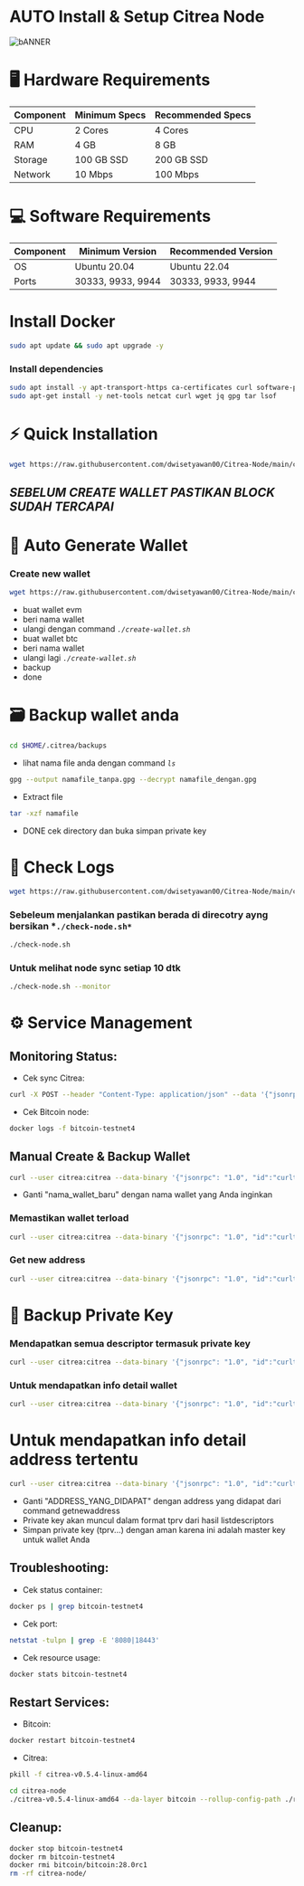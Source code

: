 # AUTO Install & Setup Citrea Node

![bANNER](https://pbs.twimg.com/media/Gaq3EfuasAAFtlG?format=jpg&name=large)

# 🖥️ Hardware Requirements

| Component | Minimum Specs | Recommended Specs |
|-----------|--------------|-------------------|
| CPU | 2 Cores | 4 Cores |
| RAM | 4 GB | 8 GB |
| Storage | 100 GB SSD | 200 GB SSD |
| Network | 10 Mbps | 100 Mbps |

# 💻 Software Requirements

| Component | Minimum Version | Recommended Version |
|-----------|----------------|---------------------|
| OS | Ubuntu 20.04 | Ubuntu 22.04 |
| Ports | 30333, 9933, 9944 | 30333, 9933, 9944 |

# Install Docker
```bash
sudo apt update && sudo apt upgrade -y
```
### Install dependencies
```bash
sudo apt install -y apt-transport-https ca-certificates curl software-properties-common
sudo apt-get install -y net-tools netcat curl wget jq gpg tar lsof
```
# ⚡ Quick Installation
```bash
wget https://raw.githubusercontent.com/dwisetyawan00/Citrea-Node/main/citrea-setup.sh && chmod +x citrea-setup.sh && sudo ./citrea-setup.sh
```

## *SEBELUM CREATE WALLET PASTIKAN BLOCK SUDAH TERCAPAI*

# 👛 Auto Generate Wallet
### Create new wallet
```bash
wget https://raw.githubusercontent.com/dwisetyawan00/Citrea-Node/main/create-wallet.sh && chmod +x create-wallet.sh && sudo ./create-wallet.sh
```
- buat wallet evm
- beri nama wallet
- ulangi dengan command *`./create-wallet.sh`* 
- buat wallet btc
- beri nama wallet
- ulangi lagi *`./create-wallet.sh`* 
- backup
- done

# 🗃️ Backup wallet anda
```bash
cd $HOME/.citrea/backups
```
- lihat nama file anda dengan command *`ls`*
```bash
gpg --output namafile_tanpa.gpg --decrypt namafile_dengan.gpg
```
- Extract file
```bash
tar -xzf namafile
```
- DONE cek directory dan buka simpan private key

# 📝 Check Logs
```bash
wget https://raw.githubusercontent.com/dwisetyawan00/Citrea-Node/main/check-node.sh && chmod +x check-node.sh && sudo ./check-node.sh
```
### Sebeleum menjalankan pastikan berada di direcotry ayng bersikan *`./check-node.sh*`
```bash
./check-node.sh
```
### Untuk melihat node sync setiap 10 dtk
```bash
./check-node.sh --monitor
```
# ⚙️ Service Management
## Monitoring Status:

- Cek sync Citrea: 
```bash
curl -X POST --header "Content-Type: application/json" --data '{"jsonrpc":"2.0","method":"citrea_syncStatus","params":[], "id":31}' http://0.0.0.0:8080
```
- Cek Bitcoin node:
```bash
docker logs -f bitcoin-testnet4
```
## Manual Create & Backup Wallet
```bash
curl --user citrea:citrea --data-binary '{"jsonrpc": "1.0", "id":"curltest", "method": "createwallet", "params": ["nama_wallet_baru"]}' -H 'content-type: text/plain;' http://0.0.0.0:18443
```
- Ganti "nama_wallet_baru" dengan nama wallet yang Anda inginkan
### Memastikan wallet terload
```bash
curl --user citrea:citrea --data-binary '{"jsonrpc": "1.0", "id":"curltest", "method": "listwallets", "params": []}' -H 'content-type: text/plain;' http://0.0.0.0:18443
```
### Get new address
```bash
curl --user citrea:citrea --data-binary '{"jsonrpc": "1.0", "id":"curltest", "method": "getnewaddress", "params": []}' -H 'content-type: text/plain;' http://0.0.0.0:18443
```
# 🔑 Backup Private Key
### Mendapatkan semua descriptor termasuk private key
```bash
curl --user citrea:citrea --data-binary '{"jsonrpc": "1.0", "id":"curltest", "method": "listdescriptors", "params": [true]}' -H 'content-type: text/plain;' http://0.0.0.0:18443
```
### Untuk mendapatkan info detail wallet
```bash
curl --user citrea:citrea --data-binary '{"jsonrpc": "1.0", "id":"curltest", "method": "getwalletinfo", "params": []}' -H 'content-type: text/plain;' http://0.0.0.0:18443
```

# Untuk mendapatkan info detail address tertentu
```bash
curl --user citrea:citrea --data-binary '{"jsonrpc": "1.0", "id":"curltest", "method": "getaddressinfo", "params": ["ADDRESS_YANG_DIDAPAT"]}' -H 'content-type: text/plain;' http://0.0.0.0:18443
```
- Ganti "ADDRESS_YANG_DIDAPAT" dengan address yang didapat dari command getnewaddress
- Private key akan muncul dalam format tprv dari hasil listdescriptors
- Simpan private key (tprv...) dengan aman karena ini adalah master key untuk wallet Anda

## Troubleshooting:

- Cek status container: 
```bash
docker ps | grep bitcoin-testnet4
```
- Cek port: 
```bash
netstat -tulpn | grep -E '8080|18443'
```
- Cek resource usage: 
```bash
docker stats bitcoin-testnet4
```
## Restart Services:

- Bitcoin: 
```bash
docker restart bitcoin-testnet4
```
- Citrea:
```bash
pkill -f citrea-v0.5.4-linux-amd64
```
```bash
cd citrea-node
./citrea-v0.5.4-linux-amd64 --da-layer bitcoin --rollup-config-path ./rollup_config.toml --genesis-paths ./genesis &
```

## Cleanup:
```bash
docker stop bitcoin-testnet4
docker rm bitcoin-testnet4
docker rmi bitcoin/bitcoin:28.0rc1
rm -rf citrea-node/
```
